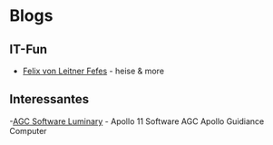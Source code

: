 # Blogs

## IT-Fun

- [Felix von Leitner Fefes](https://blog.fefe.de/) - heise & more

## Interessantes

-[AGC Software Luminary](https://github.com/chrislgarry/Apollo-11) - Apollo 11 Software AGC Apollo Guidiance Computer
